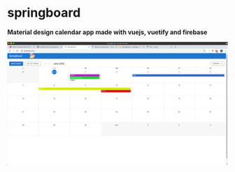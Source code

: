 # springboard


**Material design calendar app made with vuejs, vuetify and firebase**



![SringBoard Image](/src/assets/springboard-img.png)


